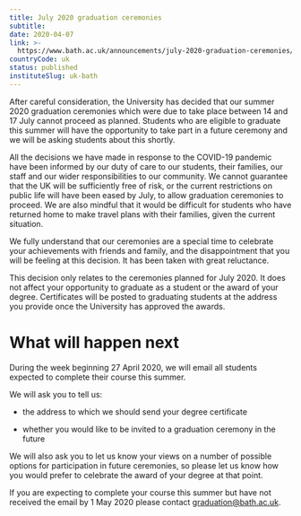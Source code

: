 ```yaml
---
title: July 2020 graduation ceremonies
subtitle: 
date: 2020-04-07
link: >-
  https://www.bath.ac.uk/announcements/july-2020-graduation-ceremonies/
countryCode: uk
status: published
instituteSlug: uk-bath
---
```

After careful consideration, the University has decided that our summer 2020 graduation ceremonies which were due to take place between 14 and 17 July cannot proceed as planned. Students who are eligible to graduate this summer will have the opportunity to take part in a future ceremony and we will be asking students about this shortly.

All the decisions we have made in response to the COVID-19 pandemic have been informed by our duty of care to our students, their families, our staff and our wider responsibilities to our community. We cannot guarantee that the UK will be sufficiently free of risk, or the current restrictions on public life will have been eased by July, to allow graduation ceremonies to proceed. We are also mindful that it would be difficult for students who have returned home to make travel plans with their families, given the current situation.

We fully understand that our ceremonies are a special time to celebrate your achievements with friends and family, and the disappointment that you will be feeling at this decision. It has been taken with great reluctance.

This decision only relates to the ceremonies planned for July 2020. It does not affect your opportunity to graduate as a student or the award of your degree. Certificates will be posted to graduating students at the address you provide once the University has approved the awards.

# What will happen next

During the week beginning 27 April 2020, we will email all students expected to complete their course this summer.

We will ask you to tell us:

  * the address to which we should send your degree certificate

  * whether you would like to be invited to a graduation ceremony in the future




We will also ask you to let us know your views on a number of possible options for participation in future ceremonies, so please let us know how you would prefer to celebrate the award of your degree at that point. 

If you are expecting to complete your course this summer but have not received the email by 1 May 2020 please contact [graduation@bath.ac.uk](emailto:graduation@bath.ac.uk).
